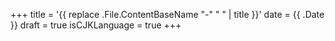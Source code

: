 +++
title = '{{ replace .File.ContentBaseName "-" " " | title }}'
date = {{ .Date }}
draft = true
isCJKLanguage = true
+++
